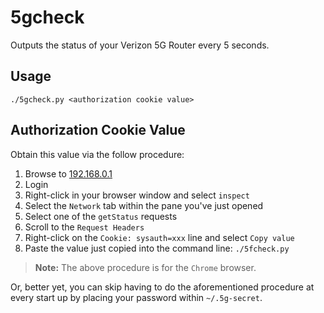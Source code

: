 # 5gcheck

Outputs the status of your Verizon 5G Router every 5 seconds.

## Usage

`./5gcheck.py <authorization cookie value>`

## Authorization Cookie Value

Obtain this value via the follow procedure:
1. Browse to [192.168.0.1](http://192.168.0.1)
2. Login
3. Right-click in your browser window and select `inspect`
4. Select the `Network` tab within the pane you've just opened
5. Select one of the `getStatus` requests
6. Scroll to the `Request Headers` 
7. Right-click on the `Cookie: sysauth=xxx` line and select `Copy value`
8. Paste the value just copied into the command line: `./5fcheck.py` <copied value>

> **Note:** The above procedure is for the `Chrome` browser.

Or, better yet, you can skip having to do the aforementioned procedure at
every start up by placing your password within `~/.5g-secret`.
